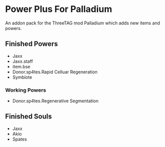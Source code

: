 # Power Plus For Palladium
An addon pack for the ThreeTAG mod Palladium which adds new items and powers.
## Finished Powers
- Jaxx
- Jaxx.staff
- item.bse
- Donor.sp4tes.Rapid Celluar Regeneration
- Symbiote
### Working Powers
- Donor.sp4tes.Regenerative Segmentation
## Finished Souls
- Jaxx
- Akio
- Spates
